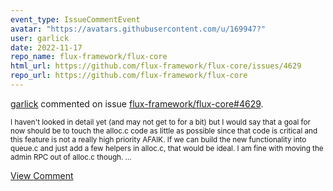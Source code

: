 ```yaml
---
event_type: IssueCommentEvent
avatar: "https://avatars.githubusercontent.com/u/169947?"
user: garlick
date: 2022-11-17
repo_name: flux-framework/flux-core
html_url: https://github.com/flux-framework/flux-core/issues/4629
repo_url: https://github.com/flux-framework/flux-core
---
```


<a href='https://github.com/garlick' target='_blank'>garlick</a> commented on issue <a href='https://github.com/flux-framework/flux-core/issues/4629' target='_blank'>flux-framework/flux-core#4629</a>.

<small>I haven't looked in detail yet (and may not get to for a bit) but I would say that a goal  for now should be to touch the alloc.c code as little as possible since that code is critical and this feature is not a really high priority AFAIK.  If we can build the new functionality into queue.c and just add a few helpers in alloc.c, that would be ideal.  I am fine with moving the admin RPC out of alloc.c though....</small>

<a href='https://github.com/flux-framework/flux-core/issues/4629' target='_blank'>View Comment</a>